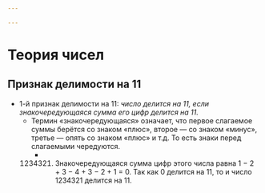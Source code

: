 ```yaml
---

---
```

# Теория чисел
## Признак делимости на 11
- 1-й признак делимости на 11: _число делится на 11, если знакочередующаяся сумма его цифр делится на 11._
	- Термин «знакочередующаяся» означает, что первое слагаемое суммы берётся со знаком «плюс», второе — со знаком «минус», третье — опять со знаком «плюс» и т.д. То есть знаки перед слагаемыми чередуются. 
		- 1234321. Знакочередующаяся сумма цифр этого числа равна 1 − 2 + 3 − 4 + 3 − 2 + 1 = 0. Так как 0 делится на 11, то и число 1234321 делится на 11.